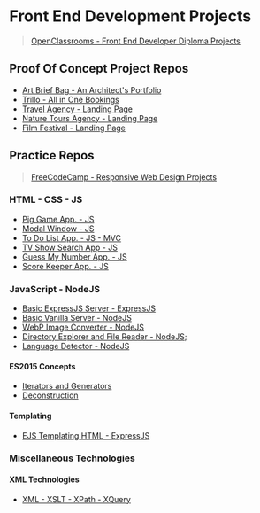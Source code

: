 # Front End Development Projects

> [OpenClassrooms - Front End Developer Diploma Projects](https://github.com/paulAlexSerban/OpenClassrooms-FrontEnd-Developer-Diploma-Projects)

## Proof Of Concept Project Repos
* [Art Brief Bag - An Architect's Portfolio](https://github.com/paulAlexSerban/PWC-Art-Brief-Bag)
* [Trillo - All in One Bookings](https://github.com/paulAlexSerban/PWC-Trillo-All-in-One-Bookings)
* [Travel Agency - Landing Page](https://github.com/paulAlexSerban/Travel-Agency-Landing-Page)
* [Nature Tours Agency - Landing Page](https://github.com/paulAlexSerban/PWC-Nature-Tours)
* [Film Festival - Landing Page](https://github.com/paulAlexSerban/CSS-Bootstrap-Boston-Film-Festival)

## Practice Repos

> [FreeCodeCamp - Responsive Web Design Projects](https://github.com/paulAlexSerban/FreeCodeCamp---Responsive-Web-Design---CERTIFICATION)

### HTML - CSS - JS
* [Pig Game App. - JS](https://github.com/paulAlexSerban/JS-Pig-Game)
* [Modal Window - JS](https://github.com/paulAlexSerban/JS-Modal-Window)
* [To Do List App. - JS - MVC](https://github.com/paulAlexSerban/JS-MVC-ToDo-List-App)
* [TV Show Search App - JS](https://github.com/paulAlexSerban/JS-TV-Show-Search-App)
* [Guess My Number App. - JS](https://github.com/paulAlexSerban/JS-Guess-My-Number-App)
* [Score Keeper App. - JS](https://github.com/paulAlexSerban/JS-Score-Keeper-App)

### JavaScript - NodeJS
* [Basic ExpressJS Server - ExpressJS](https://github.com/paulAlexSerban/Basic-ExpressJS-Server---NodeJS)
* [Basic Vanilla Server - NodeJS](https://github.com/paulAlexSerban/NodeJS-Basic-Vanilla-Server)
* [WebP Image Converter - NodeJS](https://github.com/paulAlexSerban/NodeJS-WebP-Image-Converter)
* [Directory Explorer and File Reader - NodeJS](https://github.com/paulAlexSerban/NodeJS-Directory-Explorer-and-File-Reader);
* [Language Detector - NodeJS](https://github.com/paulAlexSerban/NodeJS-Language-Detector)

#### ES2015 Concepts
* [Iterators and Generators](https://github.com/paulAlexSerban/ES2015---Iterators-and-Generators)
* [Deconstruction](https://github.com/paulAlexSerban/ES2015---Desconstruction)

#### Templating
* [EJS Templating HTML - ExpressJS](https://github.com/paulAlexSerban/EJS-Templating-HTML---NodeJS)

### Miscellaneous Technologies
#### XML Technologies
* [XML - XSLT - XPath - XQuery](https://github.com/paulAlexSerban/XML-XSLT-XQuery-xPath)
